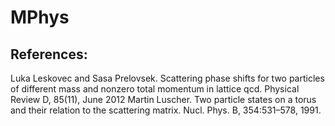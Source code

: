 # MPhys

## References:
Luka Leskovec and Sasa Prelovsek. Scattering phase shifts for two particles of different mass and nonzero total momentum in lattice qcd. Physical Review D, 85(11),
June 2012
Martin Luscher. Two particle states on a torus and their relation to the scattering
matrix. Nucl. Phys. B, 354:531–578, 1991.

